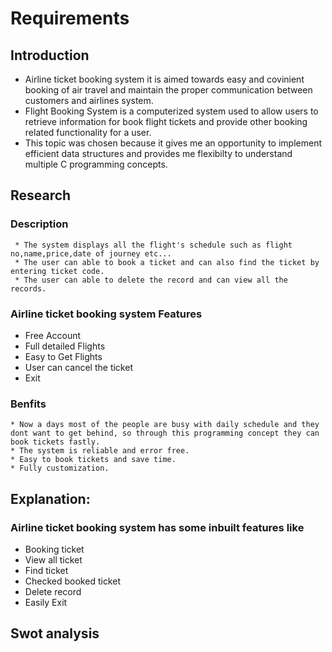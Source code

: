 # Requirements
## Introduction
   * Airline ticket booking system it is aimed towards easy and covinient booking of air travel and maintain the proper communication between customers and airlines system. 
   * Flight Booking System is a computerized system used to allow users to retrieve information for book flight tickets  and provide other booking related functionality for a          user.
   * This topic was chosen because it gives me an opportunity to implement efficient data structures and provides me flexibilty to understand multiple C programming concepts.
 

## Research
### Description

     * The system displays all the flight's schedule such as flight no,name,price,date of journey etc...
     * The user can able to book a ticket and can also find the ticket by entering ticket code.
     * The user can able to delete the record and can view all the records.
### Airline ticket booking system Features 
   * Free Account
   * Full detailed Flights
   * Easy to Get Flights
   * User can cancel the ticket
   * Exit

### Benfits
    * Now a days most of the people are busy with daily schedule and they dont want to get behind, so through this programming concept they can book tickets fastly.
    * The system is reliable and error free.
    * Easy to book tickets and save time.
    * Fully customization.

## Explanation:
### Airline ticket booking system has some inbuilt features like
* Booking ticket
* View all ticket
* Find ticket
* Checked booked ticket
* Delete record
* Easily Exit

  
## Swot analysis
